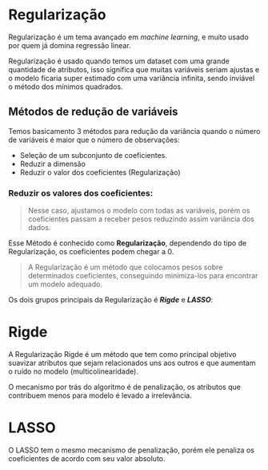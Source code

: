 # Regularização

Regularização é um tema avançado em <i>machine learning</i>, e muito usado por quem já domina regressão linear.

Regularização é usado quando temos um dataset com uma grande quantidade de atributos, isso significa que muitas
variáveis seriam ajustas e o modelo ficaria super estimado com uma variância infinita, sendo inviável o método
dos mínimos quadrados.

## Métodos de redução de variáveis

Temos basicamento 3 métodos para redução da variância quando o número de variáveis é maior que o número de observações:

* Seleção de um subconjunto de coeficientes.
* Reduzir a dimensão 
* Reduzir o valor dos coeficientes (Regularização)

### Reduzir os valores dos coeficientes:

> Nesse caso, ajustamos o modelo com todas as variáveis, porém os coeficientes passam a receber pesos reduzindo assim variância dos dados.

Esse Método é conhecido como <b>Regularização</b>, dependendo do tipo de Regularização, os coeficientes podem chegar a 0.

> A Regularização é um método que colocamos pesos sobre determinados coeficientes, conseguindo minimiza-los para encontrar um modelo adequado.

Os dois grupos principais da Regularização é <b><i>Rigde</i></b> e <i><b>LASSO</i></b>:

# Rigde

A Regularização Rigde é um método que tem como principal objetivo suavizar atributos que sejam relacionados uns aos outros e que aumentam o ruído no modelo (multicolinearidade).

O mecanismo por trás do algoritmo é de penalização, os atributos que contribuem menos para modelo é levado a irrelevância. 

# LASSO

O LASSO tem o mesmo mecanismo de penalização, porém ele penaliza os coeficientes de acordo com seu valor absoluto.

